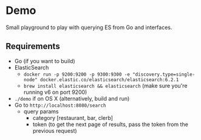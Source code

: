 # Demo
Small playground to play with querying ES from Go and interfaces.

## Requirements
- Go (if you want to build)
- ElasticSearch
  - `docker run -p 9200:9200 -p 9300:9300 -e "discovery.type=single-node" docker.elastic.co/elasticsearch/elasticsearch:6.2.1`
  - `brew install elasticsearch && elasticsearch` (make sure you're running v6 on port 9200)
- `./demo` if on OS X (alternatively, build and run)
- Go to `http://localhost:8080/search`
  - query params
    - category [restaurant, bar, clerb]
    - token (to get the next page of results, pass the token from the previous request)
